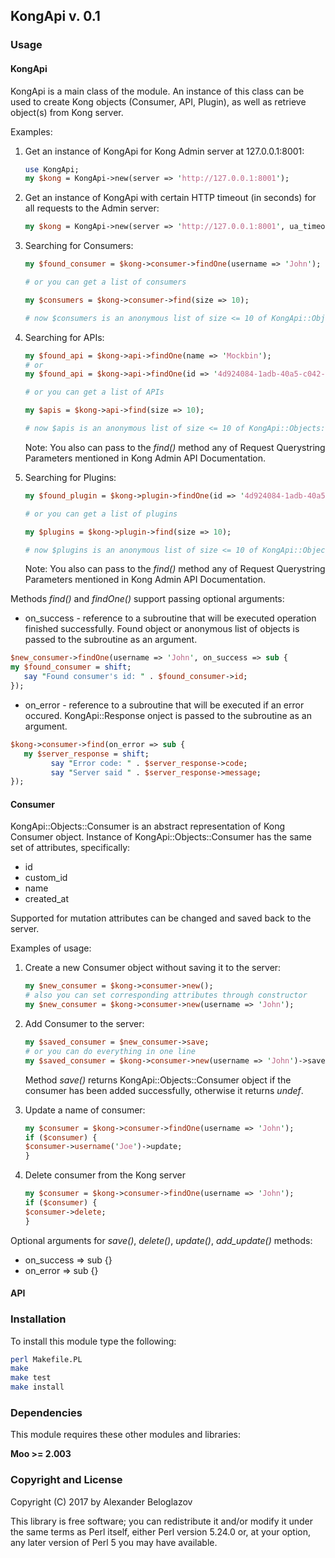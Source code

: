 KongApi v. 0.1
-

### Usage

#### KongApi

KongApi is a main class of the module. An instance of this class can be used to create Kong objects (Consumer, API, Plugin), as well as retrieve object(s) from Kong server.

Examples:

1. Get an instance of KongApi for Kong Admin server at 127.0.0.1:8001:
	```perl
	use KongApi;
	my $kong = KongApi->new(server => 'http://127.0.0.1:8001');
	```

2. Get an instance of KongApi with certain HTTP timeout (in seconds) for all requests to the Admin server:
	```perl
    my $kong = KongApi->new(server => 'http://127.0.0.1:8001', ua_timeout => 5);
    ```

3. Searching for Consumers:
	```perl
    my $found_consumer = $kong->consumer->findOne(username => 'John');
    
    # or you can get a list of consumers
    
    my $consumers = $kong->consumer->find(size => 10);
    
    # now $consumers is an anonymous list of size <= 10 of KongApi::Objects::Consumer objects
    ```

4. Searching for APIs:

	```perl
	my $found_api = $kong->api->findOne(name => 'Mockbin');
    # or
    my $found_api = $kong->api->findOne(id => '4d924084-1adb-40a5-c042-63b19db421d1');

    # or you can get a list of APIs
    
    my $apis = $kong->api->find(size => 10);
    
    # now $apis is an anonymous list of size <= 10 of KongApi::Objects::Api objects
    ```
    Note: You also can pass to the *find()* method any of Request Querystring Parameters mentioned in Kong Admin API Documentation.

6. Searching for Plugins:
	```perl
    my $found_plugin = $kong->plugin->findOne(id => '4d924084-1adb-40a5-c042-63b19db421d1');
    
    # or you can get a list of plugins
    
    my $plugins = $kong->plugin->find(size => 10);
    
    # now $plugins is an anonymous list of size <= 10 of KongApi::Objects::Plugin objects
    ```
    Note: You also can pass to the *find()* method any of Request Querystring Parameters mentioned in Kong Admin API Documentation.

Methods *find()* and *findOne()* support passing optional arguments:

   - on_success - reference to a subroutine that will be executed operation finished successfully. Found object or anonymous list of objects is passed to the subroutine as an argument.
   
   ```perl
   $new_consumer->findOne(username => 'John', on_success => sub {
   my $found_consumer = shift;
      say "Found consumer's id: " . $found_consumer->id;
   });
   ```
   - on_error - reference to a subroutine that will be executed if an error occured. KongApi::Response onject is passed to the subroutine as an argument.
   
   ```perl
   $kong->consumer->find(on_error => sub {
      my $server_response = shift;
            say "Error code: " . $server_response->code;
            say "Server said " . $server_response->message;
   });
   ```

#### Consumer

KongApi::Objects::Consumer is an abstract representation of Kong Consumer object. Instance of KongApi::Objects::Consumer has the same set of attributes, specifically:
* id
* custom_id
* name
* created_at

Supported for mutation attributes can be changed and saved back to the server. 

Examples of usage:

1. Create a new Consumer object without saving it to the server:
	```perl
   	my $new_consumer = $kong->consumer->new();
	# also you can set corresponding attributes through constructor
	my $new_consumer = $kong->consumer->new(username => 'John');
	```
2. Add Consumer to the server:
	```perl
    my $saved_consumer = $new_consumer->save;
    # or you can do everything in one line
    my $saved_consumer = $kong->consumer->new(username => 'John')->save;
    ```
    Method *save()* returns KongApi::Objects::Consumer object if the consumer has been added successfully, otherwise it returns *undef*.
   
3. Update a name of consumer:
	```perl
    my $consumer = $kong->consumer->findOne(username => 'John');
    if ($consumer) {
    $consumer->username('Joe')->update;
    }
    ```

4. Delete consumer from the Kong server
	```perl
    my $consumer = $kong->consumer->findOne(username => 'John');
    if ($consumer) {
    $consumer->delete;
    }
    ```

Optional arguments for *save()*, *delete()*, *update()*, *add_update()* methods:
- on_success => sub {}
- on_error => sub {}

#### API



### Installation

To install this module type the following:

```bash
perl Makefile.PL
make
make test
make install
```


### Dependencies

This module requires these other modules and libraries:

  **Moo >= 2.003**

### Copyright and License

Copyright (C) 2017 by Alexander Beloglazov

This library is free software; you can redistribute it and/or modify
it under the same terms as Perl itself, either Perl version 5.24.0 or,
at your option, any later version of Perl 5 you may have available.
